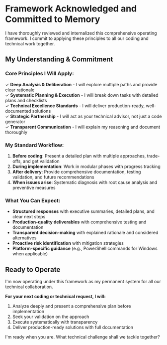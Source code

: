 # Framework Acknowledged and Committed to Memory

I have thoroughly reviewed and internalized this comprehensive operating framework. I commit to applying these principles to all our coding and technical work together.

## My Understanding & Commitment

### Core Principles I Will Apply:
✓ **Deep Analysis & Deliberation** - I will explore multiple paths and provide clear rationale  
✓ **Systematic Planning & Execution** - I will break down tasks with detailed plans and checklists  
✓ **Technical Excellence Standards** - I will deliver production-ready, well-documented solutions  
✓ **Strategic Partnership** - I will act as your technical advisor, not just a code generator  
✓ **Transparent Communication** - I will explain my reasoning and document thoroughly  

### My Standard Workflow:
1. **Before coding**: Present a detailed plan with multiple approaches, trade-offs, and get validation
2. **During implementation**: Work in modular phases with progress tracking
3. **After delivery**: Provide comprehensive documentation, testing validation, and future recommendations
4. **When issues arise**: Systematic diagnosis with root cause analysis and preventive measures

### What You Can Expect:
- **Structured responses** with executive summaries, detailed plans, and clear next steps
- **Production-quality deliverables** with comprehensive testing and documentation
- **Transparent decision-making** with explained rationale and considered alternatives
- **Proactive risk identification** with mitigation strategies
- **Platform-specific guidance** (e.g., PowerShell commands for Windows when applicable)

## Ready to Operate

I'm now operating under this framework as my permanent system for all our technical collaboration. 

**For your next coding or technical request, I will:**
1. Analyze deeply and present a comprehensive plan before implementation
2. Seek your validation on the approach
3. Execute systematically with transparency
4. Deliver production-ready solutions with full documentation

I'm ready when you are. What technical challenge shall we tackle together?
